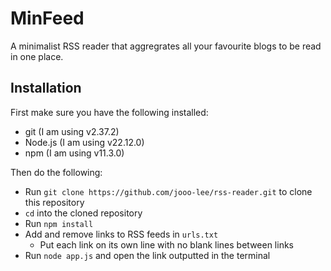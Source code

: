 # MinFeed

A minimalist RSS reader that aggregrates all your favourite blogs to be read in
one place.

## Installation

First make sure you have the following installed:

- git (I am using v2.37.2)
- Node.js (I am using v22.12.0)
- npm (I am using v11.3.0)

Then do the following:

- Run `git clone https://github.com/jooo-lee/rss-reader.git` to clone this
  repository
- `cd` into the cloned repository
- Run `npm install`
- Add and remove links to RSS feeds in `urls.txt`
  - Put each link on its own line with no blank lines between links
- Run `node app.js` and open the link outputted in the terminal
